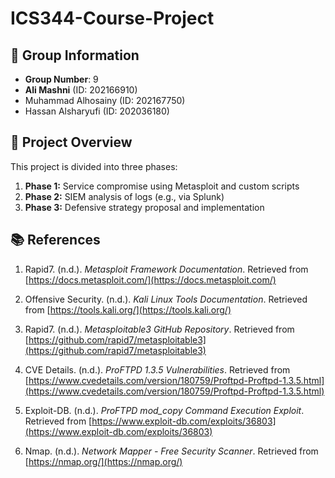 # ICS344-Course-Project

## 👥 Group Information
- **Group Number**: 9
- **Ali Mashni** (ID: 202166910)
- Muhammad Alhosainy (ID: 202167750)
- Hassan Alsharyufi (ID: 202036180)

## 📌 Project Overview
This project is divided into three phases:
1. **Phase 1:** Service compromise using Metasploit and custom scripts
2. **Phase 2:** SIEM analysis of logs (e.g., via Splunk)
3. **Phase 3:** Defensive strategy proposal and implementation

## 📚 References

1. Rapid7. (n.d.). *Metasploit Framework Documentation*. Retrieved from [https://docs.metasploit.com/](https://docs.metasploit.com/)

2. Offensive Security. (n.d.). *Kali Linux Tools Documentation*. Retrieved from [https://tools.kali.org/](https://tools.kali.org/)

3. Rapid7. (n.d.). *Metasploitable3 GitHub Repository*. Retrieved from [https://github.com/rapid7/metasploitable3](https://github.com/rapid7/metasploitable3)

4. CVE Details. (n.d.). *ProFTPD 1.3.5 Vulnerabilities*. Retrieved from [https://www.cvedetails.com/version/180759/Proftpd-Proftpd-1.3.5.html](https://www.cvedetails.com/version/180759/Proftpd-Proftpd-1.3.5.html)

5. Exploit-DB. (n.d.). *ProFTPD mod_copy Command Execution Exploit*. Retrieved from [https://www.exploit-db.com/exploits/36803](https://www.exploit-db.com/exploits/36803)

6. Nmap. (n.d.). *Network Mapper - Free Security Scanner*. Retrieved from [https://nmap.org/](https://nmap.org/)


